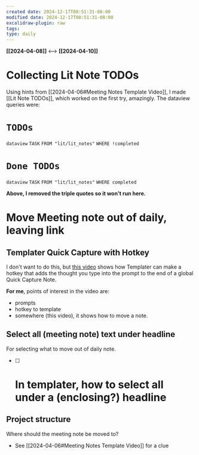 ```yaml
---
created date: 2024-12-17T08:51:31-08:00
modified date: 2024-12-17T08:51:31-08:00
excalidraw-plugin: raw
tags: 
type: daily
---
```

**[[2024-04-08]]**  <-->  **[[2024-04-10]]**

# Collecting Lit Note TODOs

Using hints from [[2024-04-06#Meeting Notes Template Video]], I made [[Lit Note TODOs]], which worked on the first try, amazingly.  The dataview queries were:
# `TODOs`
`dataview`
 `TASK`
 `FROM "lit/lit_notes"`
 `WHERE !completed` 
# `Done TODOs`
`dataview`
 `TASK`
 `FROM "lit/lit_notes"`
 `WHERE completed` 

**Above, I removed the triple quotes so it won't run here.**
# Move Meeting note out of daily, leaving link
## Templater Quick Capture with Hotkey

I don't want to do this, but [this video](https://youtu.be/9w_BQHH3ptY?t=1164) shows how Templater can make a hotkey that adds the thought you type into the prompt to the end of a global Quick Capture Note.

**For me**, points of interest in the video are:
- prompts
- hotkey to template
- somewhere (this video), it shows how to move a note.
## Select all (meeting note) text under headline

For selecting what to move out of daily note.
- [ ] # In templater, how to select all under a (enclosing?) headline
## Project structure
Where should the meeting note be moved to?  
- See [[2024-04-06#Meeting Notes Template Video]] for a clue
